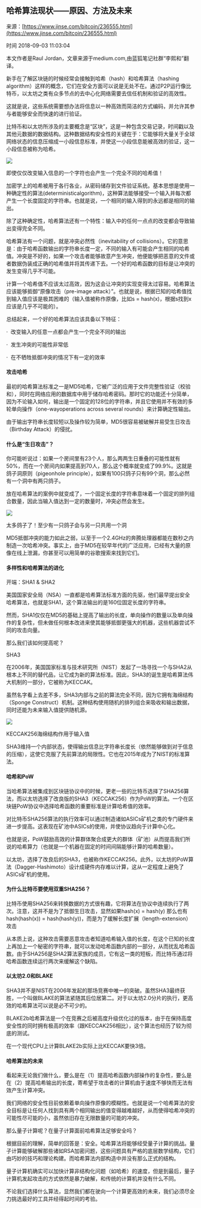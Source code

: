 ## 哈希算法现状——原因、方法及未来

来源：[https://www.jinse.com/bitcoin/236555.html](https://www.jinse.com/bitcoin/236555.html)

时间 2018-09-03 11:03:04

 
本文作者是Raul Jordan，文章来源于medium.com,由蓝狐笔记社群“李熙和”翻译。
 
新手在了解区块链的时候经常会接触到哈希（hash）和哈希算法（hashing algorithm）这样的概念，它们在安全方面可以说是无处不在。通过P2P运行像比特币，以太坊之类有众多节点的去中心化网络需要去信任机制和验证的高效性。
 
这就是说，这些系统需要想办法将信息以一种高效而简洁的方式编码，并允许其参与者能够安全而快速的进行验证。
 
比特币和以太坊所涉及的主要概念是“区块”，这是一种包含交易记录，时间戳以及其他元数据的数据结构。这种数据结构安全性的关键在于：它能够将大量关于全球网络状态的信息压缩成一小段信息标准，并使这一小段信息能被高效的验证，这一小段信息被称为哈希。
 
![][0]
 
即使仅仅改变输入信息的一个字符也会产生一个完全不同的哈希值！
 
加密学上的哈希被用于各行各业，从密码储存到文件验证系统。基本思想是使用一种确定性的算法(deterministicalgorithm)，这种算法能够接受一个输入并每次都产生一个长度固定的字符串。也就是说，一个相同的输入得到的永远都是相同的输出。
 
除了这种确定性，哈希算法还有一个特性：输入中的任何一点点的改变都会导致输出变得完全不同。
 
哈希算法有一个问题，就是冲突必然性（inevitability of collisions）。它的意思是：由于哈希函数输出的字符串长度一定，不同的输入有可能会产生相同的哈希值。冲突是不好的，如果一个攻击者能够故意产生冲突，他便能够把恶意的文件或者数据伪装成正确的哈希值并将其传递下去。一个好的哈希函数的目标是让冲突的发生变得几乎不可能。
 
计算一个哈希值不应该太过高效，因为这会让冲突的实现变得太过容易。哈希算法应该能够抵御“原像攻击（pre-image attack）”。也就是说，根据已知的哈希值找到输入值应该是极其困难的（输入值被称作原像，比如s = hash(x)，根据s找到x应该是几乎不可能的）。
 
总结起来，一个好的哈希算法应该具备以下特征：
 
·  改变输入的任意一点都会产生一个完全不同的输出
 
·  发生冲突的可能性非常低
 
·  在不牺牲抵御冲突的情况下有一定的效率
 
#### 攻击哈希
 
最初的哈希算法标准之一是MD5哈希，它被广泛的应用于文件完整性验证（校验和），同时在网络应用的数据库中用于储存哈希密码。那时它的功能还十分简单，因为不论输入如何，输出是一个固定的128位的字符串，并且它使用并不有效的多轮单向操作（one-wayoperations across several rounds）来计算确定性输出。
 
由于输出字符串长度较短以及操作较为简单，MD5很容易被破解并易受生日攻击（Birthday Attack）的侵扰。
 
#### 什么是“生日攻击”？
 
你可能听说过：如果一个房间里有23个人，那么两两生日重叠的可能性就有50%，而在一个房间内如果提高到70人，那么这个概率就变成了99.9%。这就是鸽子洞原则（pigeonhole principle），如果有100只鸽子只有99个洞，那么必然有一个洞中有两只鸽子。
 
放在哈希算法的案例中就变成了，一个固定长度的字符串意味着一个固定的排列组合数量，因此当输入值达到一定的数量时，冲突必然会发生。
 
![][1]
 
太多鸽子了！至少有一只鸽子会与另一只共用一个洞
 
MD5抵御冲突的能力如此之弱，以至于一个2.4GHz的奔腾处理器都能在数秒之内制造一次哈希冲突。事实上，由于MD5在较早年代的广泛应用，已经有大量的原像在线上泄漏，你甚至可以用简单的谷歌搜索来找到它们。
 
#### 多样性和哈希算法的进化
 
开端：SHA1 & SHA2
 
美国国家安全局（NSA）一直都是哈希算法标准方面的先驱，他们最早提出安全哈希算法，也就是SHA1，这个算法输出的是160位固定长度的字符串。
 
然而，SHA1仅仅在MD5的基础上提高了输出的长度，单向操作的数量以及单向操作的复杂性，但未做任何根本改进来使其能够抵御更强大的机器，这些机器尝试不同的攻击向量。
 
那么我们该如何提高呢？
 
SHA3
 
在2006年，美国国家标准与技术研究所（NIST）发起了一场寻找一个与SHA2从根本上不同的替代品，让它成为新的算法标准。因此，SHA3的诞生是哈希算法伟大机制的一部分，它被称为KECCAK。
 
虽然名字看上去差不多，SHA3内部与之前的算法完全不同，因为它拥有海绵结构（Sponge Construct）机制。这种结构使用随机的排列组合来吸收和输出数据，同时还能为未来输入值提供随机源。
 
![][2]
 
KECCAK256海绵结构作用于输入值
 
SHA3维持一个内部状态，使得输出信息比字符串长度长（依然能够做到对于信息的压缩），这使它克服了先前算法的局限性。它也在2015年成为了NIST的标准算法。
 
#### 哈希和PoW
 
当哈希算法被集成到区块链协议中的时候，更老一些的比特币选择了SHA256算法，而以太坊选择了改良版的SHA3（KECCAK256）作为PoW的算法。一个在区块链PoW协议中选择哈希函数的重要标准是计算哈希值的效率。
 
对比特币SHA256算法的执行效率可以通过制造诸如ASICs矿机之类的专门硬件来进一步提高。这表现在矿池中ASICs的使用，并使协议趋向于计算中心化。
 
也就是说，PoW鼓励高效的计算群体聚合成更大的群体（矿池）从而提高我们所说的哈希算力（也就是一个机器在固定的时间间隔能够计算的哈希数量）。
 
以太坊，选择了改良后的SHA3，也被称作KECCAK256。此外，以太坊的PoW算法（Dagger-Hashimoto）设计成硬件内存难以计算，这从一定程度上避免了ASICs矿机的使用。
 
#### 为什么比特币要使用双重SHA256？
 
比特币使用SHA256来转换数据的方式很有趣，它将算法在协议中连续执行了两次。注意，这并不是为了抵御生日攻击，显然如果hash(x) = hash(y) 那么也有hash(hash(x)) = hash(hash(y))，而是为了缓解长度扩展（length-extension）攻击
 
从本质上说，这种攻击需要恶意攻击者知道哈希输入值的长度，在这个已知的长度上再加上一个秘密的字符串，就可以发动哈希函数内部的一部分，从而扰乱哈希函数。由于SHA256是SHA2算法家族的成员，它有这一类的短板，而比特币通过将哈希函数连续运行两次来缓解这个缺陷。
 
#### 以太坊2.0和BLAKE
 
SHA3并不是NIST在2006年发起的那场竞赛中唯一的突破。虽然SHA3最终获胜，一个叫做BLAKE的算法紧随其后位居第二。对于以太坊2.0分片的执行，更高效的哈希算法可以说是必不可少的。
 
BLAKE2b哈希算法是一个在竞赛之后被高度升级优化过的版本，由于在保持高度安全性的同时拥有极高的效率（跟KECCAK256相比），这个算法也经历了较为彻底的测试。
 
在一个现代CPU上计算BLAKE2b实际上比KECCAK要快3倍。
 
#### 哈希算法的未来
 
看起来无论我们做什么，要么是在（1）提高哈希函数内部操作的复杂性，要么是在（2）提高哈希输出的长度，寄希望于攻击者的计算机由于速度不够快而无法有效产生计算冲突。
 
我们网络的安全性目前依赖着单向操作原像的模糊性。也就是说一个哈希算法的安全目标是让任何人找到具有两个相同输出的值变得越难越好，从而使得哈希冲突的可能性尽可能的小，虽然依旧存在无限数量的可能的冲突。
 
那么量子计算呢？在量子计算面前哈希算法足够安全吗？
 
根据目前的理解，简单的回答是：安全。哈希算法将能够经受量子计算的挑战。量子计算能够破解那些诸如RSA加密问题，这些问题具有严格的底层数学结构，它们由巧妙的技巧和理论构建。而哈希算法内部构造中并没有那么正式的结构。
 
量子计算机确实可以加快计算非结构化问题（如哈希）的速度，但是到最后，量子计算机发起攻击的方式依然是暴力破解，和传统的计算机并没有什么不同。
 
不论我们选择什么算法，显然我们都在驶向一个计算更高效的未来，我们必须尽全力挑选最好的工具并经得起时间的考验。


[0]: ./img/IreIBvm.jpg 
[1]: ./img/JNrYNjf.jpg 
[2]: ./img/r6ziIzY.jpg 